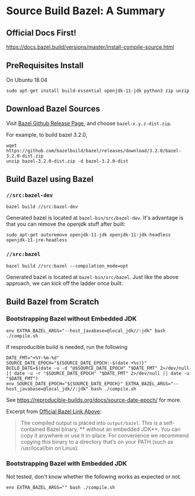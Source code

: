# Source Build Bazel: A Summary

## Official Docs First!

https://docs.bazel.build/versions/master/install-compile-source.html


## PreRequisites Install

On Ubuntu 18.04

```
sudo apt-get install build-essential openjdk-11-jdk python3 zip unzip
```

## Download Bazel Sources

Visit [Bazel Github Release Page](https://github.com/bazelbuild/bazel/releases),
and choose `bazel-x.y.z-dist.zip`.

For example, to build bazel 3.2.0,

```
wget https://github.com/bazelbuild/bazel/releases/download/3.2.0/bazel-3.2.0-dist.zip
unzip bazel-3.2.0-dist.zip -d bazel-3.2.0-dist
```

## Build Bazel using Bazel
### `//src:bazel-dev`

```
bazel build //src:bazel-dev
```

Generated bazel is located at `bazel-bin/src/bazel-dev`. It's advantage
is that you can remove the openjdk stuff after built:

```
sudo apt-get autoremove openjdk-11-jdk openjdk-11-jdk-headless openjdk-11-jre-headless
```

### `//src:bazel`

```
bazel build //src:bazel --compilation_mode=opt
```

Generated bazel is located at `bazel-bin/src/bazel`. Just like the above approach, we can
kick off the ladder once built.

## Build Bazel from Scratch

### Bootstrapping Bazel without Embedded JDK


```
env EXTRA_BAZEL_ARGS="--host_javabase=@local_jdk//:jdk" bash ./compile.sh
```

If resproducible build is needed, run the following

```
DATE_FMT="+%Y-%m-%d"
SOURCE_DATE_EPOCH="${SOURCE_DATE_EPOCH:-$(date +%s)}"
BUILD_DATE=$(date -u -d "@$SOURCE_DATE_EPOCH" "$DATE_FMT" 2>/dev/null || date -u -r "$SOURCE_DATE_EPOCH" "$DATE_FMT" 2>/dev/null || date -u "$DATE_FMT")
env SOURCE_DATE_EPOCH="${SOURCE_DATE_EPOCH}" EXTRA_BAZEL_ARGS="--host_javabase=@local_jdk//:jdk" bash ./compile.sh
```

See https://reproducible-builds.org/docs/source-date-epoch/ for more.

Excerpt from [Official Bazel Link Above](https://docs.bazel.build/versions/master/install-compile-source.html):

> The compiled output is placed into `output/bazel`. This is a self-contained
> Bazel binary, ** without an embedded JDK**. You can copy it anywhere or use
> it in-place. For convenience we recommend copying this binary to a directory
> that’s on your PATH (such as /usr/local/bin on Linux).

### Bootstrapping Bazel with Embedded JDK

Not tested, don't know whether the following works as expected or not.

```
env EXTRA_BAZEL_ARGS="" bash ./compile.sh
```

